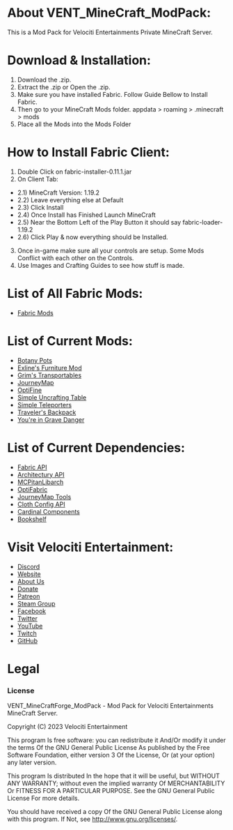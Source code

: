 # About VENT_MineCraft_ModPack:
This is a Mod Pack for Velociti Entertainments Private MineCraft Server.

# Download & Installation:
1) Download the .zip.
2) Extract the .zip or Open the .zip.
3) Make sure you have installed Fabric. Follow Guide Bellow to Install Fabric.
4) Then go to your MineCraft Mods folder. appdata > roaming > .minecraft > mods 
5) Place all the Mods into the Mods Folder

# How to Install Fabric Client:
1) Double Click on fabric-installer-0.11.1.jar
2) On Client Tab:
- 2.1) MineCraft Version: 1.19.2
- 2.2) Leave everything else at Default
- 2.3) Click Install
- 2.4) Once Install has Finished Launch MineCraft
- 2.5) Near the Bottom Left of the Play Button it should say fabric-loader-1.19.2
- 2.6) Click Play & now everything should be Installed.
3) Once in-game make sure all your controls are setup. Some Mods Conflict with each other on the Controls.
4) Use Images and Crafting Guides to see how stuff is made.

# List of All Fabric Mods:
* [Fabric Mods]( https://gist.github.com/John-Paul-R/6819feb2f2f794df06ae678878cddaf3 )

# List of Current Mods:
* [Botany Pots]( https://www.curseforge.com/minecraft/mc-mods/botany-pots )
* [Exline's Furniture Mod]( https://www.curseforge.com/minecraft/mc-mods/exlines-furniture )
* [Grim's Transportables]( https://www.curseforge.com/minecraft/mc-mods/grims-transportables )
* [JourneyMap]( https://www.curseforge.com/minecraft/mc-mods/journeymap )
* [OptiFine]( https://optifine.net/downloads )
* [Simple Uncrafting Table]( https://www.curseforge.com/minecraft/mc-mods/simple-uncrafting-table-fabric )
* [Simple Teleporters]( https://www.curseforge.com/minecraft/mc-mods/simple-teleporters-fabric )
* [Traveler's Backpack]( https://www.curseforge.com/minecraft/mc-mods/travelers-backpack-fabric )
* [You're in Grave Danger]( https://www.curseforge.com/minecraft/mc-mods/youre-in-grave-danger )

# List of Current Dependencies:
* [Fabric API]( https://www.curseforge.com/minecraft/mc-mods/fabric-api )
* [Architectury API]( https://www.curseforge.com/minecraft/mc-mods/architectury-api )
* [MCPitanLibarch]( https://www.curseforge.com/minecraft/mc-mods/mcpitanlibarch )
* [OptiFabric]( https://www.curseforge.com/minecraft/mc-mods/optifabric )
* [JourneyMap Tools]( https://www.curseforge.com/minecraft/mc-mods/journeymap-tools )
* [Cloth Config API]( https://www.curseforge.com/minecraft/mc-mods/cloth-config )
* [Cardinal Components]( https://www.curseforge.com/minecraft/mc-mods/cardinal-components )
* [Bookshelf]( https://www.curseforge.com/minecraft/mc-mods/bookshelf )

# Visit Velociti Entertainment:
* [Discord]( https://discord.velocitientertainment.com )
* [Website]( https://velocitientertainment.com )
* [About Us]( https://velocitientertainment.com/pc-gaming )
* [Donate]( https://velocitientertainment.com/donations )
* [Patreon]( https://www.patreon.com/VelocitiEntertainment?fan_landing=true )
* [Steam Group]( https://steamcommunity.com/groups/velocitientertainment )
* [Facebook]( https://facebook.com/VelocitiEntertainment )
* [Twitter]( https://twitter.com/VelocitiEnt )
* [YouTube]( https://youtube.com/user/HumanTree92 )
* [Twitch]( https://twitch.tv/humantree92 )
* [GitHub]( https://github.com/HumanTree92 )

# Legal
### License
VENT_MineCraftForge_ModPack - Mod Pack for Velociti Entertainments MineCraft Server.

Copyright (C) 2023 Velociti Entertainment

This program Is free software: you can redistribute it And/Or modify it under the terms Of the GNU General Public License As published by the Free Software Foundation, either version 3 Of the License, Or (at your option) any later version.

This program Is distributed In the hope that it will be useful, but WITHOUT ANY WARRANTY; without even the implied warranty Of MERCHANTABILITY Or FITNESS FOR A PARTICULAR PURPOSE. See the GNU General Public License For more details.

You should have received a copy Of the GNU General Public License along with this program. If Not, see http://www.gnu.org/licenses/.
